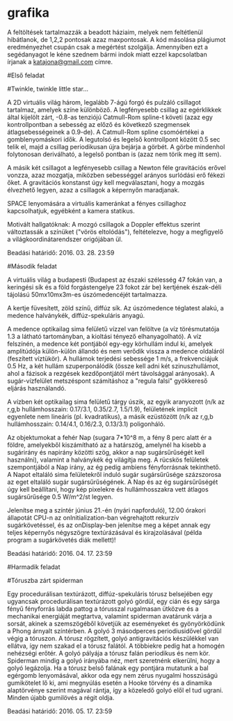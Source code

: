 # grafika

A feltöltések tartalmazzák a beadott háziaim, melyek nem feltétlenül hibátlanok, de 1,2,2 pontosak azaz maxpontosak. A kód másolása plágiumot eredményezhet csupán csak a megértést szolgálja. Amennyiben ezt a segédanyagot le kéne szednem bármi indok miatt ezzel kapcsolatban írjanak a katajona@gmail.com címre.

#Első feladat

#Twinkle, twinkle little star...

A 2D virtuális világ három, legalább 7-ágú forgó és pulzáló csillagot tartalmaz, amelyek színe különböző. A legfényesebb csillag az egérklikkek által kijelölt zárt, -0.8-as tenziójú Catmull-Rom spline-t követi (azaz egy kontrollpontban a sebesség az előző és következő szegmensek átlagsebességeinek a 0.9-de). A Catmull-Rom spline csomóértékei a gomblenyomáskori idők. A legutolsó és legelső kontrollpont között 0.5 sec telik el, majd a csillag periodikusan újra bejárja a görbét. A görbe mindenhol folytonosan deriválható, a legelső pontban is (azaz nem törik meg itt sem).

A másik két csillagot a legfényesebb csillag a Newton féle gravitációs erővel vonzza, azaz mozgatja, miközben sebességgel arányos surlódási erő fékezi őket. A gravitációs konstanst úgy kell megválasztani, hogy a mozgás élvezhető legyen, azaz a csillagok a képernyőn maradjanak.

SPACE lenyomására a virtuális kameránkat a fényes csillaghoz kapcsolhatjuk, egyébként a kamera statikus.

Motivált hallgatóknak: A mozgó csillagok a Doppler effektus szerint változtassák a színüket ("vörös eltolódás"), feltételezve, hogy a megfigyelő a világkoordinátarendszer origójában ül.

Beadási határidő: 2016. 03. 28. 23:59

#Második feladat

A virtuális világ a budapesti (Budapest az északi szélesség 47 fokán van, a keringési sík és a föld forgástengelye 23 fokot zár be) kertjének észak-déli tájolású 50mx10mx3m-es úszómedencéjét tartalmazza.

A kertje füvesített, zöld színű, diffúz sík. Az úszómedence téglatest alakú, a medence halványkék, diffúz-spekuláris anyagú.

A medence optikailag sima felületű vízzel van felöltve (a víz törésmutatója 1.3 a látható tartományban, a kioltási tényező elhanyagolható). A víz felszínén, a medence két pontjából egy-egy körhullám indul ki, amelyek amplitúdója külön-külön állandó és nem verődik vissza a medence oldaláról (feszített víztükör). A hullámok terjedési sebessége 1 m/s, a frekvenciájuk 0.5 Hz, a két hullám szuperponálódik (össze kell adni két szinuszhullámot, ahol a fázisok a rezgések kezdőpontjától mért távolsággal arányosak). A sugár-vízfelület metszéspont számításhoz a "regula falsi" gyökkereső eljárás használandó.

A vízben két optikailag sima felületű tárgy úszik, az egyik aranyozott (n/k az r,g,b hullámhosszain: 0.17/3.1, 0.35/2.7, 1.5/1.9), felületének implicit egyenlete nem lineáris (pl. kvadratikus), a másik ezüstözött (n/k az r,g,b hullámhosszain: 0.14/4.1, 0.16/2.3, 0.13/3.1) poligonháló.

Az objektumokat a fehér Nap (sugara 7*10^8 m, a fény 8 perc alatt ér a földre, amelyekből kiszámítható az a határszög, amelynél ha kisebb a sugárirány és napirány közötti szög, akkor a nap sugársűrűségét kell használni), valamint a halványkék ég világítja meg. A rücskös felületek szempontjából a Nap irány, az ég pedig ambiens fényforrásnak tekinthető. A Napot eltaláló sima felületekről induló sugár sugársűrűsége százszorosa az eget eltaláló sugár sugársűrűségének. A Nap és az ég sugársűrűségét úgy kell beállítani, hogy kép pixelekre és hullámhosszakra vett átlagos sugársűrűsége 0.5 W/m^2/st legyen.

Jelenítse meg a színtér június 21.-én (nyári napforduló), 12.00 órakori állapotát CPU-n az onInitialization-ban végrehajtott rekurzív sugárkövetéssel, és az onDisplay-ben jelenítse meg a képet annak egy teljes képernyős négyszögre textúrázásával és kirajzolásával (példa program a sugárkövetés diák mellett)!

Beadási határidő: 2016. 04. 17. 23:59


#Harmadik feladat

#Tóruszba zárt spiderman

Egy procedurálisan textúrázott, diffúz-spekuláris tórusz belsejében egy ugyancsak procedurálisan textúrázott golyó gördül, egy cián és egy sárga fényű fényforrás labda pattog a tórusszal rugalmasan ütközve és a mechanikai energiáját megtartva, valamint spiderman avatárunk várja a sorsát, akinek a szemszögéből követjük az eseményeket és gyönyörködünk a Phong árnyalt színtérben. A golyó 3 másodperces periodiusidővel gördül végig a tóruszon. A tórusz rögzített, golyó antigravitációs készülékkel van ellátva, így nem szakad el a tórusz falától. A többiekre pedig hat a homogén nehézségi erőtér. A golyó pályája a tórusz falán periodikus és nem kör. Spiderman mindig a golyó irányába néz, mert szeretnénk elkerülni, hogy a golyó legázolja. Ha a tórusz belső falának egy pontjára mutatunk a bal egérgomb lenyomásával, akkor oda egy nem zérus nyugalmi hosszúságú gumikötelet lő ki, ami megnyúlás esetén a Hooke törvény és a dinamika alaptörvénye szerint magával rántja, így a közeledő golyó elől el tud ugrani. Minden újabb gumilövés a régit oldja.

Beadási határidő: 2016. 05. 17. 23:59
